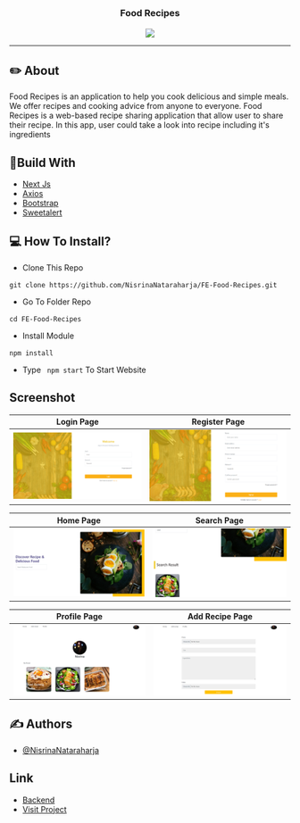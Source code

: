 <br />
<p align="center">

  <h3 align="center">Food Recipes</h3>
  <p align="center">
    <image align="center" width="100" src='./public/images/screenshoot/logo.png' />
  </p>

---

## ✏️ About
Food Recipes is an application to help you cook delicious and simple meals. We offer recipes and cooking advice from anyone to everyone. Food Recipes is a web-based recipe sharing application that allow user to share their recipe. In this app, user could take a look into recipe including it's ingredients


## 🔖Build With

- [Next Js](https://nextjs.org)
- [Axios](https://www.npmjs.com/package/axios)
- [Bootstrap](https://www.npmjs.com/package/bootstrap)
- [Sweetalert](https://www.npmjs.com/package/sweetalert)

## 💻 How To Install?

- Clone This Repo

```
git clone https://github.com/NisrinaNataraharja/FE-Food-Recipes.git
```

- Go To Folder Repo

```
cd FE-Food-Recipes
```

- Install Module

```
npm install
```

- Type ` npm start` To Start Website

## Screenshot

| Login Page | Register Page |
| ------------- | ------------- |
| ![Login](/public/images/screenshoot/login.png?raw=true "Login Page") | ![Register](/public/images/screenshoot/register.png?raw=true "Register Page")|

| Home Page  | Search Page |
| ------------- | ------------- |
| ![Landing](/public/images/screenshoot/Home%20Page.png?raw=true "Landing Page") | ![Search Page](/public/images/screenshoot/search.png?raw=true "Recipe Detail Page") |

| Profile Page | Add Recipe Page |
| ------------- | ------------- |
| ![Profile](/public/images/screenshoot/profile.png?raw=true "Profile Page") | ![Add Recipe](/public/images/screenshoot/add%20recipe.png?raw=true "Add Recipe Page") |


## ✍️ Authors

- [@NisrinaNataraharja](https://github.com/NisrinaNataraharja)

## Link

- [Backend](https://github.com/NisrinaNataraharja/BE-Food-Recipes)
- [Visit Project](https://fe-food-recepies.vercel.app)
